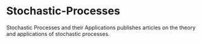 # Stochastic-Processes
Stochastic Processes and their Applications publishes articles on the theory and applications of stochastic processes.
